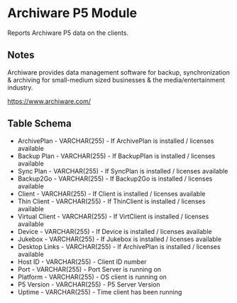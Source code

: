 Archiware P5 Module
====================

Reports Archiware P5 data on the clients.

Notes
-----

Archiware provides data management software for backup, synchronization & archiving for small-medium sized businesses & the media/entertainment industry.

https://www.archiware.com/

Table Schema
-----

* ArchivePlan     - VARCHAR(255) - If ArchivePlan is installed / licenses available
* Backup Plan     - VARCHAR(255) - If BackupPlan is installed / licenses available
* Sync Plan       - VARCHAR(255) - If SyncPlan is installed / licenses available   
* Backup2Go       - VARCHAR(255) - If Backup2Go is installed / licenses available
* Client          - VARCHAR(255) - If Client is installed / licenses available
* Thin Client     - VARCHAR(255) - If ThinClient is installed / licenses available
* Virtual Client  - VARCHAR(255) - If VirtClient is installed / licenses available
* Device          - VARCHAR(255) - If Device is installed / licenses available
* Jukebox         - VARCHAR(255) - If Jukebox is installed / licenses available
* Desktop Links   - VARCHAR(255) - If ArchivePlan is installed / licenses available
* Host ID         - VARCHAR(255) - Client ID number
* Port            - VARCHAR(255) - Port Server is running on
* Platform        - VARCHAR(255) - OS client is running on
* P5 Version      - VARCHAR(255) - P5 Server Version
* Uptime          - VARCHAR(255) - Time client has been running
